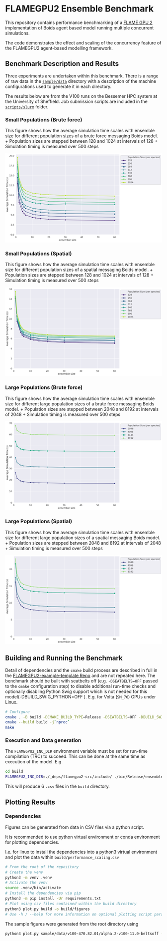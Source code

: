 # FLAMEGPU2 Ensemble Benchmark

This repository contains performance benchmarking of a [FLAME GPU 2](https://github.com/FLAMEGPU/FLAMEGPU2) implementation of Boids agent based model running multiple concurrent simulations.

The code demonstrates the effect and scaling of the concurrency feature of the FLAMEGPU2 agent-based modelling framework.


## Benchmark Description and Results

Three experiments are undertaken within this benchmark. There is a range of raw data in the [`sample/data`](sample/data) directory with a description of the machine configurations used to generate it in each directory.

The results below are from the V100 runs on the Bessemer HPC system at the University of Sheffield. Job submission scripts are included in the [`scripts/slurm`]() folder.

### Small Populations (Brute force)

This figure shows how the average simulation time scales with ensemble size for different population sizes of a brute force messaging Boids model.
	+ Population sizes are stepped between 128 and 1024 at intervals of 128
	+ Simulation timing is measured over 500 steps

![sample/figures/v100-470.82.01/alpha.2-v100-11.0-beltsoff/small--small_pop_brute_force.png](sample/figures/v100-470.82.01/alpha.2-v100-11.0-beltsoff/small--small_pop_brute_force.png)


### Small Populations (Spatial)

This figure shows how the average simulation time scales with ensemble size for different population sizes of a spatial messaging Boids model.
	+ Population sizes are stepped between 128 and 1024 at intervals of 128
	+ Simulation timing is measured over 500 steps

![sample/figures/v100-470.82.01/alpha.2-v100-11.0-beltsoff/small--small_pop.png](sample/figures/v100-470.82.01/alpha.2-v100-11.0-beltsoff/small--small_pop.png)

### Large Populations (Brute force)

This figure shows how the average simulation time scales with ensemble size for different large population sizes of a brute force messaging Boids model.
	+ Population sizes are stepped between 2048 and 8192 at intervals of 2048
	+ Simulation timing is measured over 500 steps

![sample/figures/v100-470.82.01/alpha.2-v100-11.0-beltsoff/large--large_pop_brute_force.png](sample/figures/v100-470.82.01/alpha.2-v100-11.0-beltsoff/large--large_pop_brute_force.png)

### Large Populations (Spatial)

This figure shows how the average simulation time scales with ensemble size for different large population sizes of a spatial messaging Boids model.
	+ Population sizes are stepped between 2048 and 8192 at intervals of 2048
	+ Simulation timing is measured over 500 steps

![sample/figures/v100-470.82.01/alpha.2-v100-11.0-beltsoff/large--large_pop.png](sample/figures/v100-470.82.01/alpha.2-v100-11.0-beltsoff/large--large_pop.png)

## Building and Running the Benchmark

Detail of dependencies and the `cmake` build process are described in full in the [FLAMEGPU2-example-template Repo](https://github.com/FLAMEGPU/FLAMEGPU2-example-template) and are not repeated here. The benchmark should be built with seatbelts off (e.g. `-DSEATBELTS=OFF` passed to the `cmake` configuration step) to disable additional run-time checks and optionally disabling Python Swig support which is not needed for this model(-DBUILD_SWIG_PYTHON=OFF ). E.g. for Volta (`SM_70`) GPUs under Linux.

```bash
# Configure 
cmake . -B build -DCMAKE_BUILD_TYPE=Release -DSEATBELTS=OFF -DBUILD_SWIG_PYTHON=OFF -DCUDA_ARCH=70
cmake --build build -j`nproc` 
make
```

### Execution and Data generation

The `FLAMEGPU2_INC_DIR` environment variable must be set for run-time compilation (TRC) to succeed. This can be done at the same time as execution of the model. E.g. 

```bash
cd build
FLAMEGPU2_INC_DIR=./_deps/flamegpu2-src/include/ ./bin/Release/ensemble-benchmark 
```

This will produce 6 `.csv` files in the `build` directory.

## Plotting Results

### Dependencies


Figures can be generated from data in CSV files via a python script.

It is recommended to use python virtual environment or conda environment for plotting dependencies.

I.e. for linux to install the dependencies into a python3 virtual environment and plot the data within `build/performance_scaling.csv`

```bash
# From the root of the repository
# Create the venv
python3 -m venv .venv
# Activate the venv
source .venv/bin/activate
# Install the dependencies via pip
python3 -m pip install -Ur requirements.txt
# Plot using csv files contained within the build directory
python3 plot.py build -o build/figures
# Use -h / --help for more information on optional plotting script parameters.
```

The sample figures were generated from the root directory using

```bash
python3 plot.py sample/data/v100-470.82.01/alpha.2-v100-11.0-beltsoff -o sample/data-figures/v100-470.82.01/alpha.2-v100-11.0-beltsoff
```